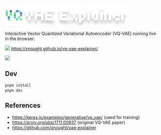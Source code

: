 <img src="public/logo.svg" width="400px">

Interactive Vector Quantized Variational Autoencoder (VQ-VAE) running live in the browser:

<img src="https://xnought.github.io/vq-vae-explainer/favicon.svg" width="15px"/> https://xnought.github.io/vq-vae-explainer/


<a href="https://xnought.github.io/vq-vae-explainer/">
  <img src="https://xnought.github.io/files/meta-vq-vae-explainer.jpg" width="500px" />
</a>

## Dev

```bash
pnpm install
pnpm dev
```

## References

- https://keras.io/examples/generative/vq_vae/ (used for training)
- https://arxiv.org/abs/1711.00937 (original VQ-VAE paper)
- https://github.com/xnought/vae-explainer


